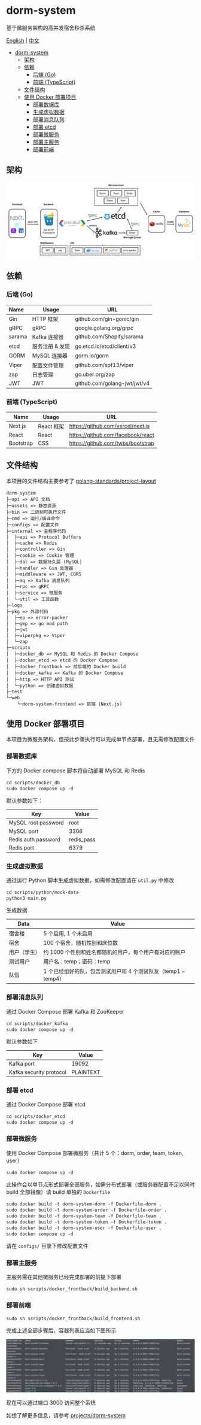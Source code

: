 # dorm-system

基于微服务架构的高并发宿舍秒杀系统

[English](./README.md) | [中文](./README-cn.md)

- [dorm-system](#dorm-system)
  - [架构](#架构)
  - [依赖](#依赖)
    - [后端 (Go)](#后端-go)
    - [前端 (TypeScript)](#前端-typescript)
  - [文件结构](#文件结构)
  - [使用 Docker 部署项目](#使用-docker-部署项目)
    - [部署数据库](#部署数据库)
    - [生成虚拟数据](#生成虚拟数据)
    - [部署消息队列](#部署消息队列)
    - [部署 etcd](#部署-etcd)
    - [部署微服务](#部署微服务)
    - [部署主服务](#部署主服务)
    - [部署前端](#部署前端)

## 架构

![architecture](./assets/img/architecture.png)

## 依赖

### 后端 (Go)

| Name   | Usage     | URL                          |
|:-------|-----------|------------------------------|
| Gin    | HTTP 框架   | github.com/gin-gonic/gin     |
| gRPC   | gRPC      | google.golang.org/grpc       |
| sarama | Kafka 连接器 | github.com/Shopify/sarama    |
| etcd   | 服务注册 & 发现 | go.etcd.io/etcd/client/v3    |
| GORM   | MySQL 连接器 | gorm.io/gorm                 |
| Viper  | 配置文件管理    | github.com/spf13/viper       |
| zap    | 日志管理      | go.uber.org/zap              |
| JWT    | JWT       | github.com/golang-jwt/jwt/v4 |

### 前端 (TypeScript)

| Name      | Usage    | URL                                 |
|-----------|----------|-------------------------------------|
| Next.js   | React 框架 | <https://github.com/vercel/next.js> |
| React     | React    | <https://github.com/facebook/react> |
| Bootstrap | CSS      | <https://github.com/twbs/bootstrap> |

## 文件结构

本项目的文件结构主要参考了 [golang-standards/project-layout](https://github.com/golang-standards/project-layout)

```text
dorm-system
├─api => API 文档
├─assets => 静态资源
├─bin => 二进制可执行文件
├─cmd => 运行/编译命令
├─configs => 配置文件
├─internal => 主程序代码
│  ├─api => Protocol Buffers
│  ├─cache => Redis
│  ├─controller => Gin
│  ├─cookie => Cookie 管理
│  ├─dal => 数据持久层 (MySQL)
│  ├─handler => Gin 处理器
│  ├─middleware => JWT, CORS
│  ├─mq => Kafka 消息队列
│  ├─rpc => gRPC
│  ├─service => 微服务
│  └─util => 工具函数
├─logs
├─pkg => 外部代码
│  ├─ep => error-packer
│  ├─gmp => go mod path
│  ├─jwt
│  ├─viperpkg => Viper
│  └─zap
├─scripts
│  ├─docker_db => MySQL 和 Redis 的 Docker Compose
│  ├─docker_etcd => etcd 的 Docker Compose
│  ├─docker_frontback => 前后端的 Docker build
│  ├─docker_kafka => Kafka 的 Docker Compose
│  ├─http => HTTP API 测试
│  └─python => 创建虚拟数据
├─test
└─web
    └─dorm-system-frontend => 前端 (Next.js)
```

## 使用 Docker 部署项目

本项目为微服务架构，但按此步骤执行可以完成单节点部署，且无需修改配置文件

### 部署数据库

下方的 Docker compose 脚本将自动部署 MySQL 和 Redis

```shell
cd scripts/docker_db
sudo docker compose up -d
```

默认参数如下：

| Key                 | Value      |
|---------------------|------------|
| MySQL root password | root       |
| MySQL port          | 3306       |
| Redis auth password | redis_pass |
| Redis port          | 6379       |

### 生成虚拟数据

通过运行 Python 脚本生成虚拟数据，如需修改配置请在 `util.py` 中修改

```shell
cd scripts/python/mock-data
python3 main.py
```

生成数据

| Data   | Value                                    |
|--------|------------------------------------------|
| 宿舍楼    | 5 个启用, 1 个未启用                            |
| 宿舍     | 100 个宿舍，随机性别和床位数                         |
| 用户（学生） | 约 1000 个性别和姓名都随机的用户，每个用户有对应的账户           |
| 测试用户   | 用户名：temp；密码：temp                         |
| 队伍     | 1 个已经组好的队，包含测试用户和 4 个测试队友（temp1 ~ temp4） |

### 部署消息队列

通过 Docker Compose 部署 Kafka 和 ZooKeeper

```shell
cd scripts/docker_kafka
sudo docker compose up -d
```

默认参数如下

| Key                     | Value     |
|-------------------------|-----------|
| Kafka port              | 19092     |
| Kafka security protocol | PLAINTEXT |

### 部署 etcd

通过 Docker Compose 部署 etcd

```shell
cd scripts/docker_etcd
sudo docker compose up -d
```

### 部署微服务

使用 Docker Compose 部署微服务（共计 5 个：dorm, order, team, token, user）

```shell
sudo docker compose up -d
```

此操作会以单节点形式部署全部服务，如需分布式部署（或服务器配置不足以同时 build 全部镜像）请 build 单独的 `Dockerfile`

```shell
sudo docker build -t dorm-system-dorm -f Dockerfile-dorm .
sudo docker build -t dorm-system-order -f Dockerfile-order .
sudo docker build -t dorm-system-team -f Dockerfile-team .
sudo docker build -t dorm-system-token -f Dockerfile-token .
sudo docker build -t dorm-system-user -f Dockerfile-user .
sudo docker compose up -d
```

请在 `configs/` 目录下修改配置文件

### 部署主服务

主服务需在其他微服务已经完成部署的前提下部署

```shell
sudo sh scripts/docker_frontback/build_backend.sh
```

### 部署前端

```shell
sudo sh scripts/docker_frontback/build_frontend.sh
```

完成上述全部步骤后，容器列表应当如下图所示

![containers](./assets/img/containers.png)

现在可以通过端口 3000 访问整个系统

如想了解更多信息，请参考 [projects/dorm-system](https://zengyh.com/projects/dorm-system)
